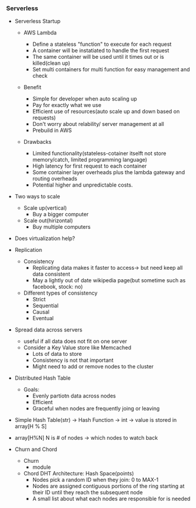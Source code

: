 ### Serverless


* Serverless Startup
  * AWS Lambda
    * Define a stateless "function" to execute for each request
    * A container will be instatiated to handle the first request
    * The same container will be used until it times out or is killed(clean up)
    * Set multi containers for multi function for easy management and check
    
  * Benefit
    * Simple for developer when auto scaling up
    * Pay for exactly what we use
    * Efficient use of resources(auto scale up and down based on requests)
    * Don't worry about relability/ server management at all
    * Prebuild in AWS
  * Drawbacks
    * Limited functionality(stateless-cotainer itselft not store memory/catch, limited programming language)
    * High latency for first request to each container
    * Some container layer overheads plus the lambda gateway and routing overheads
    * Potential higher and unpredictable costs.
* Two ways to scale
  * Scale up(vertical)
    * Buy a bigger computer
  * Scale out(hirizontal)
    * Buy multiple computers

* Does virtualization help?

* Replication
  * Consistency
    * Replicating data makes it faster to access-> but need keep all data consistent
    * May a lightly out of date wikipedia page(but sometime such as facebook, stock: no)
  * Different types of consistency
    * Strict
    * Sequential
    * Causal
    * Eventual

* Spread data across servers
  * useful if all data does not fit on one server
  * Consider a Key Value store like Memcached
    * Lots of data to store
    * Consistency is not that important
    * Might need to add or remove nodes to the cluster
    
* Distributed Hash Table
  * Goals:
    * Evenly partiotn data across nodes
    * Efficient 
    * Graceful when nodes are frequently joing or leaving
    
* Simple Hash Table(str) -> Hash Function -> int -> value is stored in array[H % S]
* array[H%N] N is # of nodes -> which nodes to watch back
* Churn and Chord
  * Churn
    * module
  * Chord DHT Architecture: Hash Space(points)
    * Nodes pick a random ID when they join: 0 to MAX-1
    * Nodes are assigned contiguous portions of the ring starting at their ID until they reach the subsequent node
    * A small list about what each nodes are responsible for is needed
  

